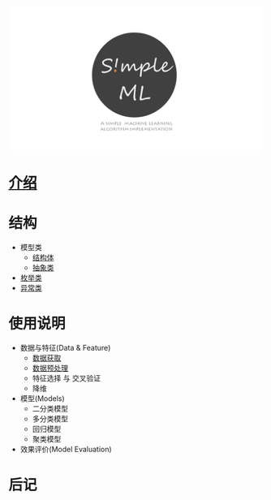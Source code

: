 

![](./imgs/logo2.png)


# [介绍](../README.md)

# 结构

- 模型类
  - [结构体](./structure/struct.md)
  - [抽象类](./structure/abstract.md)
- [枚举类](./structure/enum.md)
- [异常类](./structure/error.md)


# 使用说明

- 数据与特征(Data & Feature)
  - [数据获取](./manual/data_collect.md)
  - [数据预处理](./manual/data_handle.md)
  - 特征选择 与 交叉验证
  - 降维
- 模型(Models)
  - 二分类模型
  - 多分类模型
  - 回归模型
  - 聚类模型
- 效果评价(Model Evaluation)

# 后记
